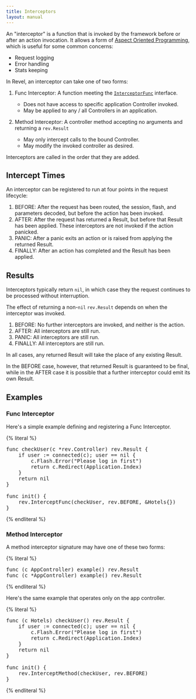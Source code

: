 ```yaml
---
title: Interceptors
layout: manual
---
```


An "interceptor" is a function that is invoked by the framework before or after an action invocation.  It allows a form of
[Aspect Oriented Programming](http://en.wikipedia.org/wiki/Aspect-oriented_programming),
which is useful for some common concerns:
* Request logging
* Error handling
* Stats keeping

In Revel, an interceptor can take one of two forms:

1. Func Interceptor: A function meeting the
   [`InterceptorFunc`](../docs/godoc/intercept.html#InterceptorFunc) interface.
	* Does not have access to specific application Controller invoked.
	* May be applied to any / all Controllers in an application.

2. Method Interceptor: A controller method accepting no arguments and returning a `rev.Result`
	* May only intercept calls to the bound Controller.
	* May modify the invoked controller as desired.

Interceptors are called in the order that they are added.

## Intercept Times

An interceptor can be registered to run at four points in the request lifecycle:

1. BEFORE: After the request has been routed, the session, flash, and parameters decoded, but before the action has been invoked.
2. AFTER: After the request has returned a Result, but before that Result has been applied.  These interceptors are not invoked if the action panicked.
3. PANIC: After a panic exits an action or is raised from applying the returned Result.
4. FINALLY: After an action has completed and the Result has been applied.

## Results

Interceptors typically return `nil`, in which case they the request continues to
be processed without interruption.

The effect of returning a non-`nil` `rev.Result` depends on when the interceptor
was invoked.

1. BEFORE:  No further interceptors are invoked, and neither is the action.
2. AFTER: All interceptors are still run.
3. PANIC: All interceptors are still run.
4. FINALLY: All interceptors are still run.

In all cases, any returned Result will take the place of any existing Result.

In the BEFORE case, however, that returned Result is guaranteed to be final,
while in the AFTER case it is possible that a further interceptor could emit its
own Result.

## Examples

### Func Interceptor

Here's a simple example defining and registering a Func Interceptor.

{% literal %}
<pre class="prettyprint lang-go">
func checkUser(c *rev.Controller) rev.Result {
	if user := connected(c); user == nil {
		c.Flash.Error("Please log in first")
		return c.Redirect(Application.Index)
	}
	return nil
}

func init() {
	rev.InterceptFunc(checkUser, rev.BEFORE, &Hotels{})
}
</pre>
{% endliteral %}

### Method Interceptor

A method interceptor signature may have one of these two forms:

{% literal %}
<pre class="prettyprint lang-go">
func (c AppController) example() rev.Result
func (c *AppController) example() rev.Result
</pre>
{% endliteral %}

Here's the same example that operates only on the app controller.

{% literal %}
<pre class="prettyprint lang-go">
func (c Hotels) checkUser() rev.Result {
	if user := connected(c); user == nil {
		c.Flash.Error("Please log in first")
		return c.Redirect(Application.Index)
	}
	return nil
}

func init() {
	rev.InterceptMethod(checkUser, rev.BEFORE)
}
</pre>
{% endliteral %}
